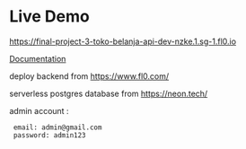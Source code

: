 # Live Demo

https://final-project-3-toko-belanja-api-dev-nzke.1.sg-1.fl0.io

[Documentation](https://final-project-3-toko-belanja-api-dev-nzke.1.sg-1.fl0.io/api)

deploy backend from https://www.fl0.com/

serverless postgres database from https://neon.tech/

admin account :

```
 email: admin@gmail.com
 password: admin123
```
